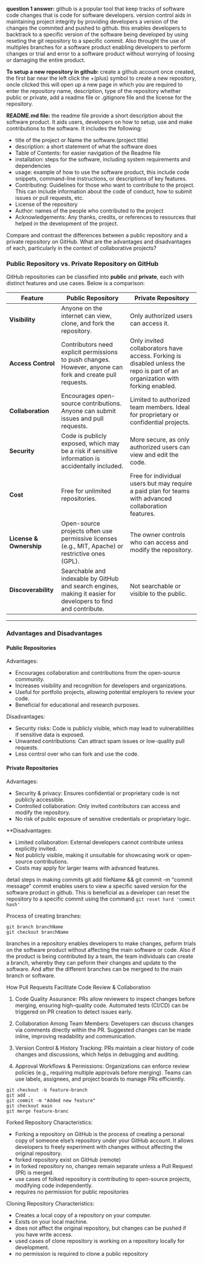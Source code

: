 **question 1 answer:**
github is  a popular tool that keep tracks of software code changes that is code for software developers. 
version control aids in maintaining project integrity by providing developers a version of the changes the commited and pushed to github. this enables developers to backtrack to a specific version of the software being developed by using reseting the git repository to a specific commit. Also throught the use of multiples branches for a software product enabling developers to perform changes or trial and error to a software product without worrying of loosing or  damaging the entire product.
 
 
**To setup a new repository in github:**
create a github account
once created, the first bar near the left click the +(plus) symbol to create a new repository, oncle clicked this will open up a new page in which you are required to enter the repository name, description, type of the repository whether public or private, add a readme  file or .gitignore file and the license for the repository.


**README.md file:**
the readme file provide a short description about the software product. It aids users, developers on how to setup, use and make contributions to the software. 
It includes the following:
- title of the project or Name the software.(project title)
- description: a short statement of what the software does
- Table of Contents: for easier navigation of the Readme file
- installation: steps for the software, including system requirements and dependencies
- usage: example of how to use the software product, this include code snippets, command-line instructions, or descriptions of key features.
- Contributing: Guidelines for those who want to contribute to the project. This can include information about the code of conduct, how to submit issues or pull requests, etc.
- License of the repository
- Author: names of the people who contributed to the project
- Acknowledgements: Any thanks, credits, or references to resources that helped in the development of the project.



Compare and contrast the differences between a public repository and a private repository on GitHub. What are the advantages and disadvantages of each, particularly in the context of collaborative projects?

### **Public Repository vs. Private Repository on GitHub**
GitHub repositories can be classified into **public** and **private**, each with distinct features and use cases. Below is a comparison:

| Feature          | Public Repository | Private Repository |
|-----------------|------------------|------------------|
| **Visibility**  | Anyone on the internet can view, clone, and fork the repository. | Only authorized users can access it. |
| **Access Control** | Contributors need explicit permissions to push changes. However, anyone can fork and create pull requests. | Only invited collaborators have access. Forking is disabled unless the repo is part of an organization with forking enabled. |
| **Collaboration** | Encourages open-source contributions. Anyone can submit issues and pull requests. | Limited to authorized team members. Ideal for proprietary or confidential projects. |
| **Security** | Code is publicly exposed, which may be a risk if sensitive information is accidentally included. | More secure, as only authorized users can view and edit the code. |
| **Cost** | Free for unlimited repositories. | Free for individual users but may require a paid plan for teams with advanced collaboration features. |
| **License & Ownership** | Open-source projects often use permissive licenses (e.g., MIT, Apache) or restrictive ones (GPL). | The owner controls who can access and modify the repository. |
| **Discoverability** | Searchable and indexable by GitHub and search engines, making it easier for developers to find and contribute. | Not searchable or visible to the public. |

---

### **Advantages and Disadvantages**

#### **Public Repositories**
Advantages:
- Encourages collaboration and contributions from the open-source community.
- Increases visibility and recognition for developers and organizations.
- Useful for portfolio projects, allowing potential employers to review your code.
- Beneficial for educational and research purposes.

Disadvantages:
- Security risks: Code is publicly visible, which may lead to vulnerabilities if sensitive data is exposed.
- Unwanted contributions: Can attract spam issues or low-quality pull requests.
- Less control over who can fork and use the code.

#### **Private Repositories**
Advantages:
- Security & privacy: Ensures confidential or proprietary code is not publicly accessible.
- Controlled collaboration: Only invited contributors can access and modify the repository.
- No risk of public exposure of sensitive credentials or proprietary logic.

**Disadvantages:
- Limited collaboration: External developers cannot contribute unless explicitly invited.
- Not publicly visible, making it unsuitable for showcasing work or open-source contributions.
- Costs may apply for larger teams with advanced features.


detail steps in making commits
git add fileName && git commit -m "commit message"
commit enables users to view a specific saved version for the software product in github. This is beneficial as a developer can reset the repository to a specific commit using the command ``git reset hard 'commit hash'``


Process of creating branches:
```
git branch branchName
git checkout branchName
```
branches in a repository enables developers to make changes, peform trials on the software product without affecting the main software or code. Also if the product is being contributed by a team, the team individuals can create a branch, whereby they can peform their changes and update to the software. And after the different branches can be mergeed to the main branch or software.


How Pull Requests Facilitate Code Review & Collaboration
1. Code Quality Assurance:
PRs allow reviewers to inspect changes before merging, ensuring high-quality code.
Automated tests (CI/CD) can be triggered on PR creation to detect issues early.

2. Collaboration Among Team Members:
Developers can discuss changes via comments directly within the PR.
Suggested changes can be made inline, improving readability and communication.

3. Version Control & History Tracking:
PRs maintain a clear history of code changes and discussions, which helps in debugging and auditing.

4. Approval Workflows & Permissions:
Organizations can enforce review policies (e.g., requiring multiple approvals before merging).
Teams can use labels, assignees, and project boards to manage PRs efficiently.

```
git checkout -b feature-branch
git add .
git commit -m "Added new feature"
git checkout main
git merge feature-branc
```


Forked Repository Characteristics:
- Forking a repository on GitHub is the process of creating a personal copy of someone else’s repository under your GitHub account. It allows developers to freely experiment with changes without affecting the original repository.
- forked repository exist on  GitHub (remote)
- in forked repository no, changes remain separate unless a Pull Request (PR) is merged.
- use cases of folked repository is contributing to open-source projects, modifying code independently.
- requires no permission for public repositories


Cloning Repository Characteristics:
- Creates a local copy of a repository on your computer.
- Exists on your local machine.
- does not affect the original repository, but changes can be pushed if you have write access.
- used cases of clone repository is working on a repository locally for development.
- no permission is required to clone a public repository

